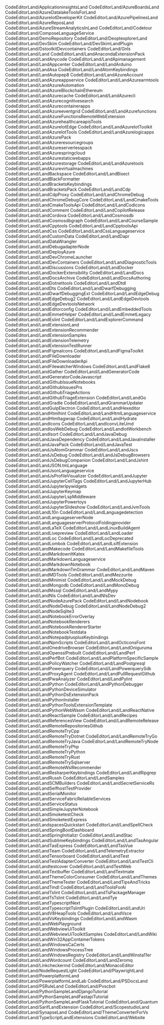 CodeEditorLand/ApplicationinsightsLand
CodeEditorLand/AzureBoardsLand
CodeEditorLand/AzureDatalakeToolsForLand
CodeEditorLand/AzureIotDeveloperKit
CodeEditorLand/AzurePipelinesLand
CodeEditorLand/AzureReposLand
CodeEditorLand/AzureStreamAnalyticsInLand
CodeEditorLand/Codetour
CodeEditorLand/ComposeLanguageService
CodeEditorLand/DemoRepository
CodeEditorLand/DeoptexplorerLand
CodeEditorLand/DevSkim
CodeEditorLand/DevSkimLandPlugin
CodeEditorLand/DstoolkitDevcontainers
CodeEditorLand/Gnls
CodeEditorLand/Land
CodeEditorLand/LandAnacondaExtensionPack
CodeEditorLand/LandAnycode
CodeEditorLand/LandApimanagement
CodeEditorLand/LandAppcenter
CodeEditorLand/LandArduino
CodeEditorLand/LandAsa
CodeEditorLand/LandAtomKeybindings
CodeEditorLand/LandAutopep8
CodeEditorLand/LandAzureAccount
CodeEditorLand/LandAzureappservice
CodeEditorLand/LandAzurearmtools
CodeEditorLand/LandAzureAutomation
CodeEditorLand/LandAzureBlockchainEthereum
CodeEditorLand/LandAzurecache
CodeEditorLand/LandAzurecli
CodeEditorLand/LandAzurecognitivesearch
CodeEditorLand/LandAzurecontainerapps
CodeEditorLand/LandAzureeventgrid
CodeEditorLand/LandAzurefunctions
CodeEditorLand/LandAzureFunctionsRemoteWebExtension
CodeEditorLand/LandAzurehealthcareapisTools
CodeEditorLand/LandAzureIotEdge
CodeEditorLand/LandAzureIotToolkit
CodeEditorLand/LandAzureIotTools
CodeEditorLand/LandAzurelogicapps
CodeEditorLand/LandAzurePack
CodeEditorLand/LandAzureresourcegroups
CodeEditorLand/LandAzureserverlesspack
CodeEditorLand/LandAzurespringcloud
CodeEditorLand/LandAzurestaticwebapps
CodeEditorLand/LandAzurestorage
CodeEditorLand/LandAzuretools
CodeEditorLand/LandAzurevirtualmachines
CodeEditorLand/LandBackspace
CodeEditorLand/LandBisect
CodeEditorLand/LandBlackFormatter
CodeEditorLand/LandBracketsKeybindings
CodeEditorLand/LandBracketsPack
CodeEditorLand/LandCdp
CodeEditorLand/LandCdpProxy
CodeEditorLand/LandChromeDebug
CodeEditorLand/LandChromeDebugCore
CodeEditorLand/LandCmakeTools
CodeEditorLand/LandCmakeToolsApi
CodeEditorLand/LandCodicons
CodeEditorLand/LandComment
CodeEditorLand/LandCopilotRelease
CodeEditorLand/LandCordova
CodeEditorLand/LandCosmosdb
CodeEditorLand/LandCosmosdbgraph
CodeEditorLand/LandCourseSample
CodeEditorLand/LandCpptools
CodeEditorLand/LandCpptoolsApi
CodeEditorLand/LandCss
CodeEditorLand/LandCssLanguageservice
CodeEditorLand/LandCustomData
CodeEditorLand/LandDapr
CodeEditorLand/LandDataWrangler
CodeEditorLand/LandDebugadapterNode
CodeEditorLand/LandDeployAzure
CodeEditorLand/LandDevChromeLauncher
CodeEditorLand/LandDevContainers
CodeEditorLand/LandDiagnosticTools
CodeEditorLand/LandDiscussions
CodeEditorLand/LandDocker
CodeEditorLand/LandDockerExtensibility
CodeEditorLand/LandDocs
CodeEditorLand/LandDocsArchive
CodeEditorLand/LandDocsAuthoring
CodeEditorLand/LandDotnettools
CodeEditorLand/LandDtdl
CodeEditorLand/LandDts
CodeEditorLand/LandDwarfDebugging
CodeEditorLand/LandDwarfDebuggingExt
CodeEditorLand/LandEdgeDebug
CodeEditorLand/LandEdgeDebug2
CodeEditorLand/LandEdgeDevtools
CodeEditorLand/LandEdgeDevtoolsNetwork
CodeEditorLand/LandEditorconfig
CodeEditorLand/LandEmbeddedTools
CodeEditorLand/LandEmmetHelper
CodeEditorLand/LandEmmetLegacy
CodeEditorLand/LandEslint
CodeEditorLand/LandExplorerCommand
CodeEditorLand/LandExtensionLand
CodeEditorLand/LandExtensionRecommender
CodeEditorLand/LandExtensionSamples
CodeEditorLand/LandExtensionTelemetry
CodeEditorLand/LandExtensionTestRunner
CodeEditorLand/LandFigmaIcons
CodeEditorLand/LandFigmaToolkit
CodeEditorLand/LandFileDownloader
CodeEditorLand/LandFileDownloaderApi
CodeEditorLand/LandFilewatcherWindows
CodeEditorLand/LandFlake8
CodeEditorLand/LandGather
CodeEditorLand/LandGeneratorCode
CodeEditorLand/LandGeneratorCodeJavascript
CodeEditorLand/LandGithubIssueNotebooks
CodeEditorLand/LandGithubIssuesPrs
CodeEditorLand/LandGithubTriageActions
CodeEditorLand/LandGithubTriageExtension
CodeEditorLand/LandGo
CodeEditorLand/LandGradle
CodeEditorLand/LandGrammarUpdater
CodeEditorLand/LandGulpElectron
CodeEditorLand/LandHexeditor
CodeEditorLand/LandHtmlhint
CodeEditorLand/LandHtmlLanguageservice
CodeEditorLand/LandHtmltagwrap
CodeEditorLand/LandHydrate
CodeEditorLand/LandIcons
CodeEditorLand/LandIconvLiteUmd
CodeEditorLand/LandIosWebDebug
CodeEditorLand/LandIotWorkbench
CodeEditorLand/LandIsort
CodeEditorLand/LandJavaDebug
CodeEditorLand/LandJavaDependency
CodeEditorLand/LandJavaInstaller
CodeEditorLand/LandJavaPack
CodeEditorLand/LandJavaTest
CodeEditorLand/LandJsAtomGrammar
CodeEditorLand/LandJscs
CodeEditorLand/LandJsDebug
CodeEditorLand/LandJsDebugBrowsers
CodeEditorLand/LandJsDebugCompanion
CodeEditorLand/LandJshint
CodeEditorLand/LandJSON.tmLanguage
CodeEditorLand/LandJsonLanguageservice
CodeEditorLand/LandJsProfileVisualizer
CodeEditorLand/LandJupyter
CodeEditorLand/LandJupyterCellTags
CodeEditorLand/LandJupyterHub
CodeEditorLand/LandJupyterIpywidgets
CodeEditorLand/LandJupyterKeymap
CodeEditorLand/LandJupyterLspMiddleware
CodeEditorLand/LandJupyterPowertoys
CodeEditorLand/LandJupyterSlideshow
CodeEditorLand/LandJvmTools
CodeEditorLand/LandL10n
CodeEditorLand/LandLanguagedetection
CodeEditorLand/LandLanguageserverNode
CodeEditorLand/LandLanguageserverProtocolFoldingprovider
CodeEditorLand/LandLaTeX
CodeEditorLand/LandLinuxBuildAgent
CodeEditorLand/LandLivepreview
CodeEditorLand/LandLoader
CodeEditorLand/LandLoc
CodeEditorLand/LandLocDeprecated
CodeEditorLand/LandLombok
CodeEditorLand/LandLsifExtension
CodeEditorLand/LandMakecode
CodeEditorLand/LandMakefileTools
CodeEditorLand/LandMarkdownItKatex
CodeEditorLand/LandMarkdownLanguageservice
CodeEditorLand/LandMarkdownNotebook
CodeEditorLand/LandMarkdownTmGrammar
CodeEditorLand/LandMaven
CodeEditorLand/LandMDTools
CodeEditorLand/LandMezzurite
CodeEditorLand/LandMinimist
CodeEditorLand/LandMockDebug
CodeEditorLand/LandMongodb
CodeEditorLand/LandMonoDebug
CodeEditorLand/LandMssql
CodeEditorLand/LandMypy
CodeEditorLand/LandNls
CodeEditorLand/LandNlsDev
CodeEditorLand/LandNodeAzurePack
CodeEditorLand/LandNodebook
CodeEditorLand/LandNodeDebug
CodeEditorLand/LandNodeDebug2
CodeEditorLand/LandNodeSqlite3
CodeEditorLand/LandNotebookErrorOverlay
CodeEditorLand/LandNotebookRenderers
CodeEditorLand/LandNotebookRendererStarter
CodeEditorLand/LandNotebookTestdata
CodeEditorLand/LandNotepadplusplusKeybindings
CodeEditorLand/LandNpmScripts
CodeEditorLand/LandOcticonsFont
CodeEditorLand/LandOnedriveBrowser
CodeEditorLand/LandOniguruma
CodeEditorLand/LandOpensslPrebuilt
CodeEditorLand/LandPerf
CodeEditorLand/LandPerfBot
CodeEditorLand/LandPlatformSpecificSample
CodeEditorLand/LandPolicyWatcher
CodeEditorLand/LandPostgresql
CodeEditorLand/LandPowerquery
CodeEditorLand/LandPowerquerySdk
CodeEditorLand/LandProxyAgent
CodeEditorLand/LandPullRequestGithub
CodeEditorLand/LandPwaAnalyzer
CodeEditorLand/LandPylint
CodeEditorLand/LandPython
CodeEditorLand/LandPythonDebugger
CodeEditorLand/LandPythonDeviceSimulator
CodeEditorLand/LandPythonDsExtensionPack
CodeEditorLand/LandPythonInstaller
CodeEditorLand/LandPythonToolsExtensionTemplate
CodeEditorLand/LandPythonWebWasm
CodeEditorLand/LandReactNative
CodeEditorLand/LandReactSample
CodeEditorLand/LandRecipes
CodeEditorLand/LandReferencesView
CodeEditorLand/LandRemoteRelease
CodeEditorLand/LandRemoteRepositoriesGithub
CodeEditorLand/LandRemoteTryCpp
CodeEditorLand/LandRemoteTryDotnet
CodeEditorLand/LandRemoteTryGo
CodeEditorLand/LandRemoteTryJava
CodeEditorLand/LandRemoteTryNode
CodeEditorLand/LandRemoteTryPhp
CodeEditorLand/LandRemoteTryPython
CodeEditorLand/LandRemoteTryRust
CodeEditorLand/LandRemoteTrySqlserver
CodeEditorLand/LandRemoteWslRecommender
CodeEditorLand/LandResharperKeybindings
CodeEditorLand/LandRipgrep
CodeEditorLand/LandRussh
CodeEditorLand/LandSamples
CodeEditorLand/LandSCMBuilders
CodeEditorLand/LandSecretServiceRs
CodeEditorLand/LandSelfhostTestProvider
CodeEditorLand/LandSerialMonitor
CodeEditorLand/LandServiceFabricReliableServices
CodeEditorLand/LandServiceStatus
CodeEditorLand/LandSimpleJupyterNotebook
CodeEditorLand/LandSmoketestCheck
CodeEditorLand/LandSmoketestExpress
CodeEditorLand/LandspacesQuickstart
CodeEditorLand/LandSpellCheck
CodeEditorLand/LandSpringBootDashboard
CodeEditorLand/LandSpringInitializr
CodeEditorLand/LandStac
CodeEditorLand/LandSublimeKeybindings
CodeEditorLand/LandTasAngular
CodeEditorLand/LandTasExpress
CodeEditorLand/LandTasVue
CodeEditorLand/LandTeam
CodeEditorLand/LandTelemetryExtractor
CodeEditorLand/LandTensorboard
CodeEditorLand/LandTest
CodeEditorLand/LandTestAdapterConverter
CodeEditorLand/LandTestCli
CodeEditorLand/Landtestcover
CodeEditorLand/LandTestWeb
CodeEditorLand/LandTextbuffer
CodeEditorLand/LandTextmate
CodeEditorLand/LandThemeColorConsumer
CodeEditorLand/LandThemes
CodeEditorLand/LandThemeTester
CodeEditorLand/LandTipsAndTricks
CodeEditorLand/LandTmdl
CodeEditorLand/LandToolsForAi
CodeEditorLand/LandTslint
CodeEditorLand/LandTsPackageManager
CodeEditorLand/LandTsTslint
CodeEditorLand/LandTye
CodeEditorLand/LandTypescriptNext
CodeEditorLand/LandTypescriptTslintPlugin
CodeEditorLand/LandUri
CodeEditorLand/LandV8HeapTools
CodeEditorLand/LandVsce
CodeEditorLand/LandVsKeybindings
CodeEditorLand/LandWasm
CodeEditorLand/LandWebPlayground
CodeEditorLand/LandWebviewUiToolkit
CodeEditorLand/LandWebviewUiToolkitSamples
CodeEditorLand/LandWiki
CodeEditorLand/LandWin32AppContainerTokens
CodeEditorLand/LandWindowsCaCerts
CodeEditorLand/LandWindowsProcessTree
CodeEditorLand/LandWindowsRegistry
CodeEditorLand/LandWinsta11er
CodeEditorLand/LandWordcount
CodeEditorLand/LandZeromq
CodeEditorLand/Linkcheckermd
CodeEditorLand/MonacoEditor
CodeEditorLand/NodeRequestLight
CodeEditorLand/PlaywrightLand
CodeEditorLand/PowerplatformLand
CodeEditorLand/PowerplatformLandLab
CodeEditorLand/PSDocsLand
CodeEditorLand/PSRuleLand
CodeEditorLand/Pvscbot
CodeEditorLand/PythonSampleLandDjangoTutorial
CodeEditorLand/PythonSampleLandFastapiTutorial
CodeEditorLand/PythonSampleLandFlaskTutorial
CodeEditorLand/Quantum
CodeEditorLand/SarifLandExtension
CodeEditorLand/ScopestudioLand
CodeEditorLand/SynapseLand
CodeEditorLand/ThemeConverterForVs
CodeEditorLand/TypeScriptLandExtensions
CodeEditorLand/Website
